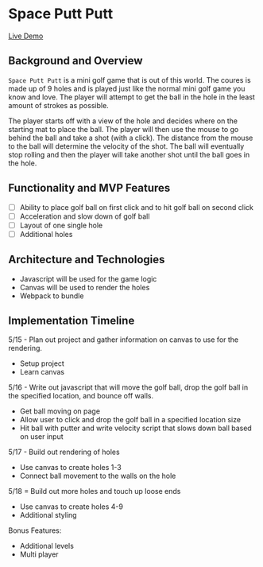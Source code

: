 # Space Putt Putt

[Live Demo](https://spkennealy.github.io/space_putt_putt/)

## Background and Overview

`Space Putt Putt` is a mini golf game that is out of this world. The coures is 
made up of 9 holes and is played just like the normal mini golf game you know 
and love. The player will attempt to get the ball in the hole in the least 
amount of strokes as possible. 

The player starts off with a view of the hole and decides where on the starting
mat to place the ball. The player will then use the mouse to go behind the ball
and take a shot (with a click). The distance from the mouse to the ball will 
determine the velocity of the shot. The ball will eventually stop rolling and 
then the player will take another shot until the ball goes in the hole. 

## Functionality and MVP Features
- [ ] Ability to place golf ball on first click and to hit golf ball on second click
- [ ] Acceleration and slow down of golf ball
- [ ] Layout of one single hole
- [ ] Additional holes

## Architecture and Technologies
* Javascript will be used for the game logic
* Canvas will be used to render the holes
* Webpack to bundle

## Implementation Timeline
5/15 - Plan out project and gather information on canvas to use for the rendering.
* Setup project
* Learn canvas

5/16 - Write out javascript that will move the golf ball, drop the golf ball in the
specified location, and bounce off walls.
* Get ball moving on page
* Allow user to click and drop the golf ball in a specified location size
* Hit ball with putter and write velocity script that slows down ball based on user input

5/17 - Build out rendering of holes
* Use canvas to create holes 1-3
* Connect ball movement to the walls on the hole

5/18 = Build out more holes and touch up loose ends
* Use canvas to create holes 4-9
* Additional styling

Bonus Features: 
* Additional levels
* Multi player
